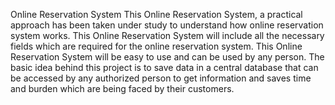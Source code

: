 Online Reservation System
This Online Reservation System, a practical approach has been taken under study to understand how online reservation system works. This Online Reservation System will include all the necessary fields which are required for the online reservation system. This Online Reservation System will be easy to use and can be used by any person. The basic idea behind this project is to save data in a central database that can be accessed by any authorized person to get information and saves time and burden which are being faced by their customers.
